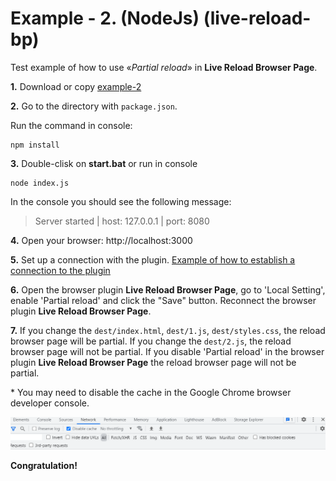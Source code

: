 # Example - 2. (NodeJs) (live-reload-bp)

Test example of how to use «*Partial reload*» in **Live Reload Browser Page**.

**1.** Download or copy [example-2](https://github.com/Yuriy-Svetlov/live-reload-bp/tree/main/documentation/examples/nodejs/2)

**2.** Go to the directory with `package.json`.

Run the command in console: 

```shell
npm install
```

**3.** Double-clisk on **start.bat** or run in console 

```shell
node index.js
```
In the console you should see the following message:

> Server started | host: 127.0.0.1 | port: 8080


**4.** 
Open your browser: http://localhost:3000


**5.** 
Set up a connection with the plugin. [Example of how to establish a connection to the plugin](https://github.com/Yuriy-Svetlov/live-reload-bp/tree/main/documentation/examples/%D1%81onnect_to_server) 


**6.** 
Open the browser plugin **Live Reload Browser Page**, go to 'Local Setting', enable 'Partial reload' and click the "Save" button. Reconnect the browser plugin **Live Reload Browser Page**.


**7.** 
If you change the `dest/index.html`, `dest/1.js`, `dest/styles.css`, the reload browser page will be partial. If you change the `dest/2.js`, the reload browser page will not be partial. If you disable 'Partial reload' in the browser plugin **Live Reload Browser Page** the reload browser page will not be partial. 

\* You may need to disable the cache in the Google Chrome browser developer console.

![Disable cache](https://raw.githubusercontent.com/Yuriy-Svetlov/live-reload-bp/main/images/disable_cache.png) 


**Congratulation!**
